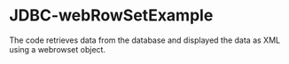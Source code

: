 JDBC-webRowSetExample
=====================
The code retrieves data from the database and displayed the data as XML using a webrowset object.
